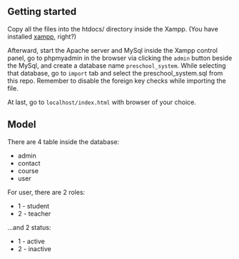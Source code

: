 ## Getting started
Copy all the files into the htdocs/ directory inside the Xampp. (You have installed [xampp](https://www.apachefriends.org/download.html), right?)

Afterward, start the Apache server and MySql inside the Xampp control panel,
go to phpmyadmin in the browser via clicking the `admin` button beside the MySql,
and create a database name `preschool_system`. While selecting that database,
go to `import` tab and select the preschool_system.sql from this repo.
Remember to disable the foreign key checks while importing the file.

At last, go to `localhost/index.html` with browser of your choice.

## Model
There are 4 table inside the database:
* admin
* contact
* course
* user

For user, there are 2 roles:
* 1 - student
* 2 - teacher

...and 2 status:
* 1 - active
* 2 - inactive
